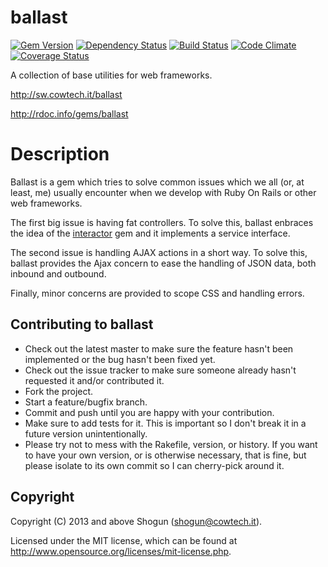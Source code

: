 # ballast

[![Gem Version](https://badge.fury.io/rb/ballast.png)](http://badge.fury.io/rb/ballast)
[![Dependency Status](https://gemnasium.com/ShogunPanda/ballast.png?travis)](https://gemnasium.com/ShogunPanda/ballast)
[![Build Status](https://secure.travis-ci.org/ShogunPanda/ballast.png?branch=master)](https://travis-ci.org/ShogunPanda/ballast)
[![Code Climate](https://codeclimate.com/github/ShogunPanda/ballast.png)](https://codeclimate.com/github/ShogunPanda/ballast)
[![Coverage Status](https://coveralls.io/repos/ShogunPanda/ballast/badge.png)](https://coveralls.io/r/ShogunPanda/ballast)

A collection of base utilities for web frameworks.

http://sw.cowtech.it/ballast

http://rdoc.info/gems/ballast

# Description

Ballast is a gem which tries to solve common issues which we all (or, at least, me) usually encounter when we develop with Ruby On Rails or other web frameworks.

The first big issue is having fat controllers. To solve this, ballast enbraces the idea of the [interactor](https://github.com/collectiveidea/interactor) gem and it implements a service interface.

The second issue is handling AJAX actions in a short way. To solve this, ballast provides the Ajax concern to ease the handling of JSON data, both inbound and outbound.

Finally, minor concerns are provided to scope CSS and handling errors.

## Contributing to ballast
 
* Check out the latest master to make sure the feature hasn't been implemented or the bug hasn't been fixed yet.
* Check out the issue tracker to make sure someone already hasn't requested it and/or contributed it.
* Fork the project.
* Start a feature/bugfix branch.
* Commit and push until you are happy with your contribution.
* Make sure to add tests for it. This is important so I don't break it in a future version unintentionally.
* Please try not to mess with the Rakefile, version, or history. If you want to have your own version, or is otherwise necessary, that is fine, but please isolate to its own commit so I can cherry-pick around it.

## Copyright

Copyright (C) 2013 and above Shogun (shogun@cowtech.it).

Licensed under the MIT license, which can be found at http://www.opensource.org/licenses/mit-license.php.
